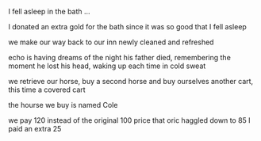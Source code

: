 I fell asleep in the bath ...

I donated an extra gold for the bath since it was so good that I fell asleep

we make our way back to our inn newly cleaned and refreshed

echo is having dreams of the night his father died, remembering the moment he lost his head, waking up each time in cold sweat

we retrieve our horse, buy a second horse and buy ourselves another cart, this time a covered cart

the hourse we buy is named Cole

we pay 120 instead of the original 100 price that oric haggled down to 85 I paid an extra 25